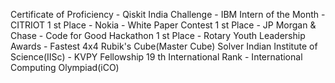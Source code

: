 Certificate of Proficiency - Qiskit India Challenge - IBM
Intern of the Month - CITRIOT
1 st Place - Nokia - White Paper Contest
1 st Place - JP Morgan & Chase - Code for Good Hackathon
1 st Place - Rotary Youth Leadership Awards - Fastest 4x4 Rubik's Cube(Master Cube) Solver
Indian Institute of Science(IISc) - KVPY Fellowship
19 th International Rank - International Computing Olympiad(iCO)